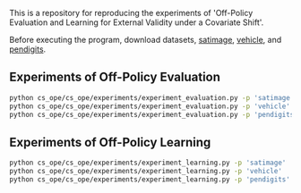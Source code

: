 This is a repository for reproducing the experiments of 'Off-Policy Evaluation and Learning for External Validity under a Covariate Shift'.

Before executing the program, download datasets, [satimage](https://www.csie.ntu.edu.tw/~cjlin/libsvmtools/datasets/multiclass/satimage.scale), [vehicle](https://www.csie.ntu.edu.tw/~cjlin/libsvmtools/datasets/multiclass/vehicle.scale), and [pendigits](https://www.csie.ntu.edu.tw/~cjlin/libsvmtools/datasets/multiclass/pendigits).

## Experiments of Off-Policy Evaluation
```bash
python cs_ope/cs_ope/experiments/experiment_evaluation.py -p 'satimage'
python cs_ope/cs_ope/experiments/experiment_evaluation.py -p 'vehicle'
python cs_ope/cs_ope/experiments/experiment_evaluation.py -p 'pendigits'
```

## Experiments of Off-Policy Learning
```bash
python cs_ope/cs_ope/experiments/experiment_learning.py -p 'satimage'
python cs_ope/cs_ope/experiments/experiment_learning.py -p 'vehicle'
python cs_ope/cs_ope/experiments/experiment_learning.py -p 'pendigits'
```
